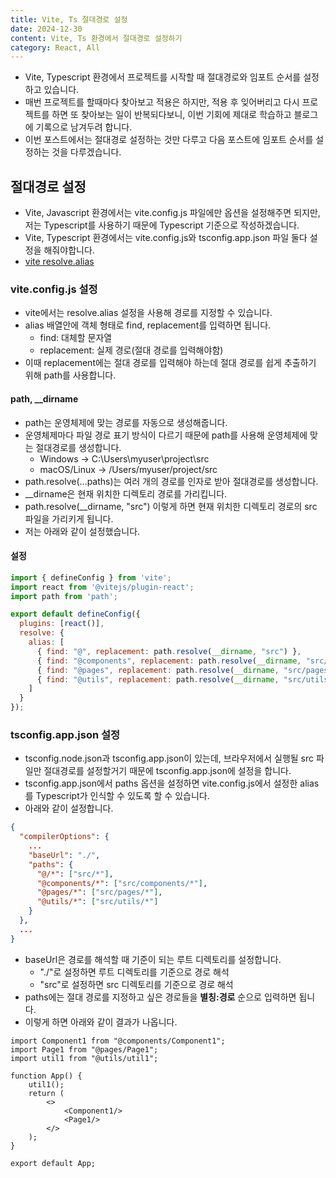 ```yaml
---
title: Vite, Ts 절대경로 설정
date: 2024-12-30
content: Vite, Ts 환경에서 절대경로 설정하기
category: React, All
---
```


- Vite, Typescript 환경에서 프로젝트를 시작할 때 절대경로와 임포트 순서를 설정하고 있습니다.
- 매번 프로젝트를 할때마다 찾아보고 적용은 하지만, 적용 후 잊어버리고 다시 프로젝트를 하면 또 찾아보는 일이 반복되다보니, 이번 기회에 제대로 학습하고 블로그에 기록으로 남겨두려 합니다.
- 이번 포스트에서는 절대경로 설정하는 것만 다루고 다음 포스트에 임포트 순서를 설정하는 것을 다루겠습니다.

## 절대경로 설정
- Vite, Javascript 환경에서는 vite.config.js 파일에만 옵션을 설정해주면 되지만, 저는 Typescript를 사용하기 때문에 Typescript 기준으로 작성하겠습니다.
- Vite, Typescript 환경에서는 vite.config.js와 tsconfig.app.json 파일 둘다 설정을 해줘야합니다.
- [vite resolve.alias](https://ko.vitejs.dev/config/shared-options.html#resolve-alias)

### vite.config.js 설정
-  vite에서는 resolve.alias 설정을 사용해 경로를 지정할 수 있습니다.
-  alias 배열안에 객체 형태로 find, replacement를 입력하면 됩니다.
   -  find: 대체할 문자열
   -  replacement: 실제 경로(절대 경로를 입력해야함)
- 이때 replacement에는 절대 경로를 입력해야 하는데 절대 경로를 쉽게 추출하기 위해 path를 사용합니다.

#### path, __dirname
- path는 운영체제에 맞는 경로를 자동으로 생성해줍니다.
- 운영체제마다 파일 경로 표기 방식이 다르기 때문에 path를 사용해 운영체제에 맞는 절대경로를 생성합니다.
  - Windows → C:\Users\myuser\project\src
  - macOS/Linux → /Users/myuser/project/src
- path.resolve(...paths)는 여러 개의 경로를 인자로 받아 절대경로를 생성합니다.
- __dirname은 현재 위치한 디렉토리 경로를 가리킵니다.
- path.resolve(__dirname, "src") 이렇게 하면 현재 위치한 디렉토리 경로의 src 파일을 가리키게 됩니다.
- 저는 아래와 같이 설정했습니다.

#### 설정
```js
import { defineConfig } from 'vite';
import react from '@vitejs/plugin-react';
import path from 'path';

export default defineConfig({
  plugins: [react()],
  resolve: {
    alias: [
      { find: "@", replacement: path.resolve(__dirname, "src") },
      { find: "@components", replacement: path.resolve(__dirname, "src/components") },
      { find: "@pages", replacement: path.resolve(__dirname, "src/pages") },
      { find: "@utils", replacement: path.resolve(__dirname, "src/utils") }
    ]
  }
});
```

### tsconfig.app.json 설정
- tsconfig.node.json과 tsconfig.app.json이 있는데, 브라우저에서 실행될 src 파일만 절대경로를 설정할거기 때문에 tsconfig.app.json에 설정을 합니다.
- tsconfig.app.json에서 paths 옵션을 설정하면 vite.config.js에서 설정한 alias를 Typescript가 인식할 수 있도록 할 수 있습니다.
- 아래와 같이 설정합니다.

```json
{
  "compilerOptions": {
    ...
    "baseUrl": "./",
    "paths": {
      "@/*": ["src/*"],
      "@components/*": ["src/components/*"],
      "@pages/*": ["src/pages/*"],
      "@utils/*": ["src/utils/*"]
    }
  },
  ...
}
```

- baseUrl은 경로를 해석할 때 기준이 되는 루트 디렉토리를 설정합니다.
  - "./"로 설정하면 루트 디렉토리를 기준으로 경로 해석
  - "src"로 설정하면 src 디렉토리를 기준으로 경로 해석
- paths에는 절대 경로를 지정하고 싶은 경로들을 **별칭:경로** 순으로 입력하면 됩니다.
- 이렇게 하면 아래와 같이 결과가 나옵니다.

```tsx
import Component1 from "@components/Component1";
import Page1 from "@pages/Page1";
import util1 from "@utils/util1";

function App() {
    util1();
    return (
        <>
            <Component1/>
            <Page1/>
        </>
    );
}

export default App;

```




